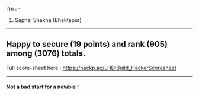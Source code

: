 I'm : - 
1. Saphal Shakha   (Bhaktapur)

<hr>

## Happy to secure (19 points) and rank (905) among (3076) totals.

Full score-sheet here :  https://hackp.ac/LHD:Build_HackerScoresheet

<hr>

#### Not a bad start for a newbie !
